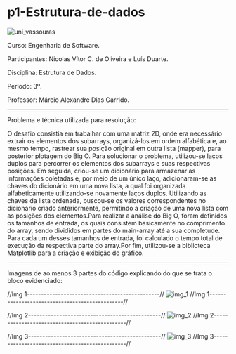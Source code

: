 # p1-Estrutura-de-dados

![uni_vassouras](https://user-images.githubusercontent.com/118143111/228887189-207ea6c6-72aa-4c50-bf97-80c65b7038e9.png)

Curso: Engenharia de Software.

Participantes: Nicolas Vítor C. de Oliveira e Luís Duarte.

Disciplina: Estrutura de Dados.

Período: 3º.

Professor: Márcio Alexandre Dias Garrido.

------------------------------------------------------

Problema e técnica utilizada para resolução:

O desafio consistia em trabalhar com uma matriz 2D, onde era necessário extrair os elementos dos subarrays, organizá-los em ordem alfabética e, ao mesmo tempo, rastrear sua posição original em outra lista (mapper), para posterior plotagem do Big O. Para solucionar o problema, utilizou-se laços duplos para percorrer os elementos dos subarrays e suas respectivas posições. Em seguida, criou-se um dicionário para armazenar as informações coletadas e, por meio de um único laço, adicionaram-se as chaves do dicionário em uma nova lista, a qual foi organizada alfabeticamente utilizando-se novamente laços duplos. Utilizando as chaves da lista ordenada, buscou-se os valores correspondentes no dicionário criado anteriormente, permitindo a criação de uma nova lista com as posições dos elementos.Para realizar a análise do Big O, foram definidos os tamanhos de entrada, os quais consistem basicamente no comprimento do array, sendo divididos em partes do main-array até a sua completude. Para cada um desses tamanhos de entrada, foi calculado o tempo total de execução da respectiva parte do array.Por fim, utilizou-se a biblioteca Matplotlib para a criação e exibição do gráfico.


------------------------------------------------------

Imagens de ao menos 3 partes do código explicando do que se trata o bloco evidenciado:

//Img 1-----------------------------------------------//
![img_1](https://user-images.githubusercontent.com/118143111/228906499-fc9c9f31-32b4-4856-bf94-69b28d5787f8.PNG)
//Img 1-----------------------------------------------//

//Img 2-----------------------------------------------//
![img_2](https://user-images.githubusercontent.com/118143111/228906550-d32e96c2-ed62-4c09-a1c0-e08a76e94ac2.PNG)
//Img 2-----------------------------------------------//

//Img 3-----------------------------------------------//
![img_3](https://user-images.githubusercontent.com/118143111/228906577-bfa5cd42-bdf5-474c-9243-fd73af4b288c.PNG)
//Img 3-----------------------------------------------//


